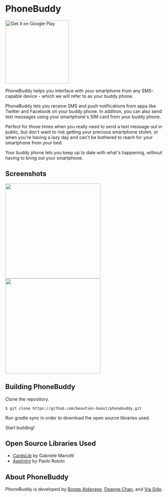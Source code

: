 # PhoneBuddy
<a href="https://play.google.com/store/apps/details?id=com.github.beauties_beast.phonebuddy_2&utm_source=global_co&utm_medium=prtnr&utm_content=Mar2515&utm_campaign=PartBadge&pcampaignid=MKT-Other-global-all-co-prtnr-py-PartBadge-Mar2515-1"><img alt="Get it on Google Play" src="https://play.google.com/intl/en_us/badges/images/generic/en-play-badge.png" width="200px" /></a>

PhoneBuddy helps you interface with your smartphone from any SMS-capable device - which we will refer to as your buddy phone.

PhoneBuddy lets you receive SMS and push notifications from apps like Twitter and Facebook on your buddy phone. In addition, you can also send text messages using your smartphone's SIM card from your buddy phone.

Perfect for those times when you really need to send a text message out in public, but don't want to risk getting your precious smartphone stolen, or when you're having a lazy day and can't be bothered to reach for your smartphone from your bed.

Your buddy phone lets you keep up to date with what's happening, without having to bring out your smartphone.

## Screenshots
<img src="https://lh3.googleusercontent.com/--ScnfrzZHHXk7sVfJ8Nf4k5FEfgXTWl9yfXC1l9_ZvT9OvLttb4Gp0zM1p9AXTcimk=h900-rw" width="300px" />
<img src="https://lh3.googleusercontent.com/uE1Z9X-HtbKYZczXkZZXeRpGbgRenU21HuhLGg0em8Om08L7_gwZI_y900jSEIuNMA=h900-rw" width="300px" />

## Building PhoneBuddy
Clone the repository.
```
$ git clone https://github.com/beauties-beast/phonebuddy.git
```

Run gradle sync in order to download the open source libraries used.

Start building!

## Open Source Libraries Used

* [CardsLib](https://github.com/gabrielemariotti/cardslib) by Gabriele Mariotti
* [AppIntro](https://github.com/PaoloRotolo/AppIntro) by Paolo Rotolo

## About PhoneBuddy

PhoneBuddy is developed by [Boggs Aldanese](https://github.com/b-ggs), [Deanne Chan](https://github.com/deannechan), and [Via Sido](https://github.com/viaaasido).
